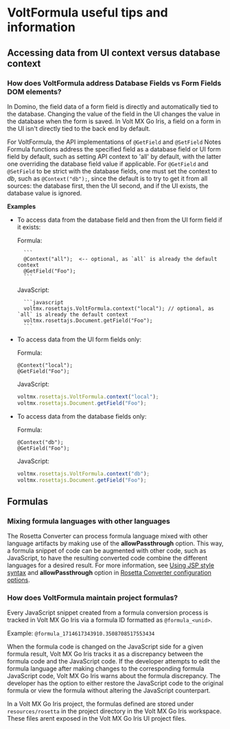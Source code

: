 # VoltFormula useful tips and information 

<!--## Overview

Provides useful tips and information about VoltFormula.-->

## Accessing data from UI context versus database context

### How does VoltFormula address Database Fields vs Form Fields DOM elements?

In Domino, the field data of a form field is directly and automatically tied to the database. Changing the value of the field in the UI changes the value in the database when the form is saved. In Volt MX Go Iris, a field on a form in the UI isn't directly tied to the back end by default.

For VoltFormula, the API implementations of `@GetField` and `@SetField` Notes Formula functions address the specified field as a database field or UI form field by default, such as setting API context to 'all' by default, with the latter one overriding the database field value if applicable. For `@GetField` and `@SetField` to be strict with the database fields, one must set the context to *db*, such as `@Context("db");`, since the default is to try to get it from all sources: the database first, then the UI second, and if the UI exists, the database value is ignored.

**Examples**

- To access data from the database field and then from the UI form field if it exists:

    Formula:

        ```
        @Context("all");  <-- optional, as `all` is already the default context
        @GetField("Foo");
        ```
    JavaScript:

        ```javascript
        voltmx.rosettajs.VoltFormula.context("local"); // optional, as `all` is already the default context
        voltmx.rosettajs.Document.getField("Foo");
        ```

- To access data from the UI form fields only:

    Formula:

    ```
    @Context("local");
    @GetField("Foo");
    ```

    JavaScript:

    ```javascript
    voltmx.rosettajs.VoltFormula.context("local");
    voltmx.rosettajs.Document.getField("Foo");
    ```

- To access data from the database fields only:

    Formula:

    ```
    @Context("db");
    @GetField("Foo");
    ```
    
    JavaScript:

    ```javascript
    voltmx.rosettajs.VoltFormula.context("db");
    voltmx.rosettajs.Document.getField("Foo");
    ```

## Formulas

### Mixing formula languages with other languages

The Rosetta Converter can process formula language mixed with other language artifacts by making use of the **allowPassthrough** option. This way, a formula snippet of code can be augmented with other code, such as JavaScript, to have the resulting converted code combine the different languages for a desired result. For more information, see [Using JSP style syntax](declvariables.md#using-jsp-style-syntax) and **allowPassthrough** option in [Rosetta Converter configuration options](rosettaconverterconfig.md#configuration-options).

### How does VoltFormula maintain project formulas?

Every JavaScript snippet created from a formula conversion process is tracked in Volt MX Go Iris via a formula ID formatted as `@formula_<unid>`. 

Example: `@formula_1714617343910.3508708517553434` 

When the formula code is changed on the JavaScript side for a given formula result, Volt MX Go Iris tracks it as a discrepancy between the formula code and the JavaScript code. If the developer attempts to edit the formula language after making changes to the corresponding formula JavaScript code, Volt MX Go Iris warns about the formula discrepancy. The developer has the option to either restore the JavaScript code to the original formula or view the formula without altering the JavaScript counterpart.

In a Volt MX Go Iris project, the formulas defined are stored under `resources/rosetta` in the project directory in the Volt MX Go Iris workspace. These files arent exposed in the Volt MX Go Iris UI project files.